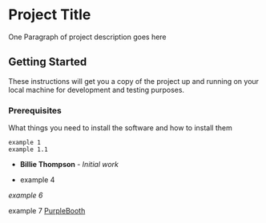# Project Title
One Paragraph of project description goes here

## Getting Started
These instructions will get you a copy of the project up and running on your local machine for development and testing purposes.

### Prerequisites
What things you need to install the software and how to install them
```
example 1
example 1.1
```
* **Billie Thompson** - *Initial work*

* example 4

*example 6*

example 7 [PurpleBooth](https://github.com/PurpleBooth)
